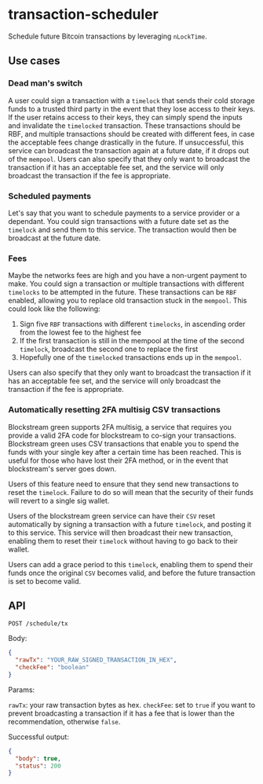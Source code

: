 # transaction-scheduler

Schedule future Bitcoin transactions by leveraging `nLockTime`.

## Use cases

### Dead man's switch

A user could sign a transaction with a `timelock` that sends their cold storage funds to a trusted third party in the event that they lose access to their keys. If the user retains access to their keys, they can simply spend the inputs and invalidate the `timelocked` transaction. These transactions should be RBF, and multiple transactions should be created with different fees, in case the acceptable fees change drastically in the future. If unsuccessful, this service can broadcast the transaction again at a future date, if it drops out of the `mempool`. Users can also specify that they only want to broadcast the transaction if it has an acceptable fee set, and the service will only broadcast the transaction if the fee is appropriate.

### Scheduled payments

Let's say that you want to schedule payments to a service provider or a dependant. You could sign transactions with a future date set as the `timelock` and send them to this service. The transaction would then be broadcast at the future date.

### Fees

Maybe the networks fees are high and you have a non-urgent payment to make. You could sign a transaction or multiple transactions with different `timelocks` to be attempted in the future. These transactions can be `RBF` enabled, allowing you to replace old transaction stuck in the `mempool`. This could look like the following:

1. Sign five `RBF` transactions with different `timelocks`, in ascending order from the lowest fee to the highest fee
2. If the first transaction is still in the mempool at the time of the second `timelock`, broadcast the second one to replace the first
3. Hopefully one of the `timelocked` transactions ends up in the `mempool`.

Users can also specify that they only want to broadcast the transaction if it has an acceptable fee set, and the service will only broadcast the transaction if the fee is appropriate.

### Automatically resetting 2FA multisig CSV transactions

Blockstream green supports 2FA multisig, a service that requires you provide a valid 2FA code for blockstream to co-sign your transactions. Blockstream green uses CSV transactions that enable you to spend the funds with your single key after a certain time has been reached. This is useful for those who have lost their 2FA method, or in the event that blockstream's server goes down.

Users of this feature need to ensure that they send new transactions to reset the `timelock`. Failure to do so will mean that the security of their funds will revert to a single sig wallet.

Users of the blockstream green service can have their `CSV` reset automatically by signing a transaction with a future `timelock`, and posting it to this service. This service will then broadcast their new transaction, enabling them to reset their `timelock` without having to go back to their wallet.

Users can add a grace period to this `timelock`, enabling them to spend their funds once the original `CSV` becomes valid, and before the future transaction is set to become valid.

## API

`POST /schedule/tx`

Body:

```json
{
  "rawTx": "YOUR_RAW_SIGNED_TRANSACTION_IN_HEX",
  "checkFee": "boolean"
}
```

Params:

`rawTx`: your raw transaction bytes as hex.
`checkFee`: set to `true` if you want to prevent broadcasting a transaction if it has a fee that is lower than the recommendation, otherwise `false`.

Successful output:

```json
{
  "body": true,
  "status": 200
}
```
